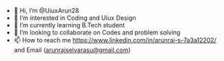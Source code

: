 - 👋 Hi, I’m @UiuxArun28
- 👀 I’m interested in Coding and UIux Design
- 🌱 I’m currently learning B.Tech student
- 💞️ I’m looking to collaborate on Codes and problem solving
- 📫 How to reach me https://www.linkedin.com/in/arunraj-s-7a3a12202/ and Email (arunrajselvarasu@gmail.com)

<!---
UiuxArun28/UiuxArun28 is a ✨ special ✨ repository because its `README.md` (this file) appears on your GitHub profile.
You can click the Preview link to take a look at your changes.
--->
